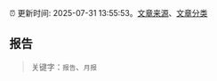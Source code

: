 :alarm_clock: 更新时间: 2025-07-31 13:55:53。[文章来源](/README.md)、[文章分类](/TAGS.md)

## 报告


> 关键字：`报告`、`月报`




